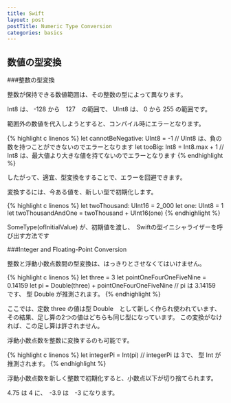 ```yaml
---
title: Swift
layout: post
postTitle: Numeric Type Conversion
categories: basics
---
```


## 数値の型変換

###整数の型変換

整数が保持できる数値範囲は、その整数の型によって異なります。

Int8 は、 -128 から　127　の範囲で、
UInt8 は、 0 から 255 の範囲です。

範囲外の数値を代入しようとすると、コンパイル時にエラーとなります。

{% highlight c linenos %}
let cannotBeNegative: UInt8 = -1
// UInt8 は、負の数を持つことができないのでエラーとなります
let tooBig: Int8 = Int8.max + 1
// Int8 は、最大値より大きな値を持てないのでエラーとなります
{% endhighlight %}

したがって、適宜、型変換をすることで、エラーを回避できます。

変換するには、今ある値を、新しい型で初期化します。

{% highlight c linenos %}
let twoThousand: UInt16 = 2_000
let one: UInt8 = 1
let twoThousandAndOne = twoThousand + UInt16(one)
{% endhighlight %}

SomeType(ofInitialValue) が、初期値を渡し、　Swiftの型イニシャライザーを呼び出す方法です

###Integer and Floating-Point Conversion

整数と浮動小数点数間の型変換は、はっきりとさせなくてはいけません。

{% highlight c linenos %}
let three = 3
let pointOneFourOneFiveNine = 0.14159
let pi = Double(three) + pointOneFourOneFiveNine
// pi は 3.14159　です、 型 Double が推測されます。
{% endhighlight %}

ここでは、定数 three の値は型 Double　として新しく作られ使われています、その結果、足し算の2つの値はどちらも同じ型になっています。
この変換がなければ、この足し算は許されません。

浮動小数点数を整数に変換するのも可能です。

{% highlight c linenos %}
let integerPi = Int(pi)
// integerPi は 3で、 型 Int が推測されます。
{% endhighlight %}

浮動小数点数を新しく整数で初期化すると、小数点以下が切り捨てられます。

4.75 は 4 に、　-3.9 は　-3 になります。

<script type="text/javascript" src="http://cdn.mathjax.org/mathjax/latest/MathJax.js?config=TeX-AMS-MML_HTMLorMML"></script>